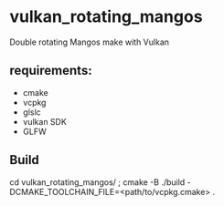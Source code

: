 # vulkan_rotating_mangos

Double rotating Mangos make with Vulkan

## requirements: 
- cmake
- vcpkg
- glslc
- vulkan SDK
- GLFW

## Build
cd vulkan_rotating_mangos/ ; 
cmake -B ./build -DCMAKE_TOOLCHAIN_FILE=<path/to/vcpkg.cmake> . 
